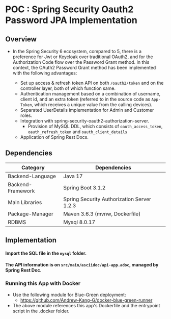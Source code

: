 # POC : Spring Security Oauth2 Password JPA Implementation
## Overview

* In the Spring Security 6 ecosystem, compared to 5, there is a preference for Jwt or Keycloak over traditional OAuth2, and for the Authorization Code flow over the Password Grant method. In this context, the OAuth2 Password Grant method has been implemented with the following advantages:

  * Set up access & refresh token API on both ``/oauth2/token`` and on the controller layer, both of which function same. 
  * Authentication management based on a combination of username, client id, and an extra token (referred to in the source code as ``App-Token``, which receives a unique value from the calling devices).
  * Separated UserDetails implementation for Admin and Customer roles.
  * Integration with spring-security-oauth2-authorization-server.
    * Provision of MySQL DDL, which consists of ``oauth_access_token``, ``oauth_refresh_token`` and ``oauth_client_details``
  * Application of Spring Rest Docs.

## Dependencies

| Category          | Dependencies                               |
|-------------------|--------------------------------------------|
| Backend-Language  | Java 17                                    |
| Backend-Framework | Spring Boot 3.1.2                          |
| Main Libraries    | Spring Security Authorization Server 1.2.3 |
| Package-Manager   | Maven 3.6.3 (mvnw, Dockerfile)             |
| RDBMS             | Mysql 8.0.17                               |

## Implementation

#### Import the SQL file in the ``mysql`` folder.

#### The API information is on ``src/main/asciidoc/api-app.adoc``, managed by Spring Rest Doc.



### Running this App with Docker
* Use the following module for Blue-Green deployment:
  * https://github.com/Andrew-Kang-G/docker-blue-green-runner
* The above module references this app's Dockerfile and the entrypoint script in the .docker folder.
